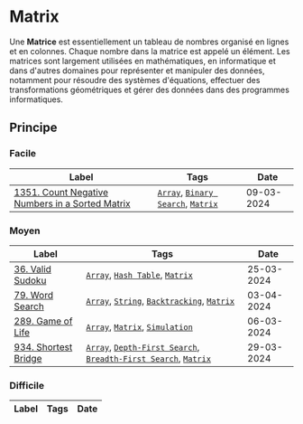 # Matrix

Une **Matrice** est essentiellement un tableau de nombres organisé en lignes et en colonnes. Chaque nombre dans la matrice est appelé un élément. Les matrices sont largement utilisées en mathématiques, en informatique et dans d'autres domaines pour représenter et manipuler des données, notamment pour résoudre des systèmes d'équations, effectuer des transformations géométriques et gérer des données dans des programmes informatiques.

## Principe

### Facile

| Label                                                                                                                         | Tags                                                                                  | Date       |
| ----------------------------------------------------------------------------------------------------------------------------- | ------------------------------------------------------------------------------------- | ---------- |
| [1351. Count Negative Numbers in a Sorted Matrix](../Probleme/1351.%20Count%20Negative%20Numbers%20in%20a%20Sorted%20Matrix/) | [`Array`](./array.md), [`Binary Search`](./binary_search.md), [`Matrix`](./matrix.md) | 09-03-2024 |

### Moyen

| Label                                                          | Tags                                                                                                                 | Date       |
| -------------------------------------------------------------- | -------------------------------------------------------------------------------------------------------------------- | ---------- |
| [36. Valid Sudoku](../Probleme/0036.%20Valid%20Sudoku/)        | [`Array`](./array.md), [`Hash Table`](./hash_table.md), [`Matrix`](./matrix.md)                                      | 25-03-2024 |
| [79. Word Search](../Probleme/0079.%20Word%20Search/)          | [`Array`](./array.md), [`String`](./string.md), [`Backtracking`](./backtracking.md), [`Matrix`](./matrix.md)         | 03-04-2024 |
| [289. Game of Life](../Probleme/0289.%20Game%20of%20Life/)     | [`Array`](./array.md), [`Matrix`](./matrix.md), [`Simulation`](./simulation.md)                                      | 06-03-2024 |
| [934. Shortest Bridge](../Probleme/0934.%20Shortest%20Bridge/) | [`Array`](./array.md), [`Depth-First Search`](./dfs.md), [`Breadth-First Search`](./bfs.md), [`Matrix`](./matrix.md) | 29-03-2024 |

### Difficile

| Label | Tags | Date |
| ----- | ---- | ---- |
